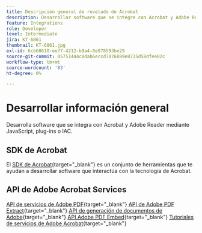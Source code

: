 ```yaml
---
title: Descripción general de revelado de Acrobat
description: Desarrollar software que se integre con Acrobat y Adobe Reader mediante JavaScript, plugins o IAC
feature: Integrations
role: Developer
level: Intermediate
jira: KT-6861
thumbnail: KT-6861.jpg
exl-id: 6cb60610-ee77-4212-b9a4-8e078593be29
source-git-commit: 05751444c0dab6eccd7076889e8735d58dfee82c
workflow-type: tm+mt
source-wordcount: '83'
ht-degree: 0%

---
```


# Desarrollar información general

Desarrolla software que se integra con Acrobat y Adobe Reader mediante JavaScript, plug-ins o IAC.

## SDK de Acrobat

El [SDK de Acrobat](https://opensource.adobe.com/dc-acrobat-sdk-docs/acrobatsdk/){target="_blank"} es un conjunto de herramientas que te ayudan a desarrollar software que interactúa con la tecnología de Acrobat.

## API de Adobe Acrobat Services

[API de servicios de Adobe PDF](https://developer.adobe.com/document-services/apis/pdf-services/){target="_blank"}
[API de Adobe PDF Extract](https://developer.adobe.com/document-services/apis/pdf-extract/){target="_blank"}
[API de generación de documentos de Adobe](https://developer.adobe.com/document-services/apis/doc-generation/){target="_blank"}
[API Adobe PDF Embed](https://developer.adobe.com/document-services/apis/pdf-embed/){target="_blank"}
[Tutoriales de servicios de Adobe Acrobat](https://experienceleague.adobe.com/docs/acrobat-services-learn/tutorials/overview.html){target="_blank"}
